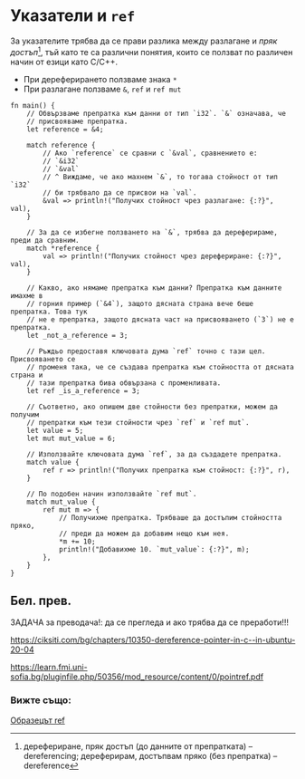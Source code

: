 # Указатели и `ref`

За указателите трябва да се прави разлика между разлагане и *пряк достъп*[^dereferencing], тъй като те са различни понятия, които се
ползват по различен начин от езици като C/C++.

 * При дереферирането ползваме знака `*`
 * При разлагане ползваме `&`, `ref` и `ref mut`

```rust,editable
fn main() {
    // Обвързваме препратка към данни от тип `i32`. `&` означава, че
    // присвояваме препратка.
    let reference = &4;

    match reference {
        // Ако `reference` се сравни с `&val`, сравнението е:
        // `&i32`
        // `&val`
        // ^ Виждаме, че ако махнем `&`, то тогава стойност от тип `i32`
        // би трябвало да се присвои на `val`.
        &val => println!("Получих стойност чрез разлагане: {:?}", val),
    }

    // За да се избегне ползването на `&`, трябва да дереферираме, преди да сравним.
    match *reference {
        val => println!("Получих стойност чрез дерефериране: {:?}", val),
    }

    // Какво, ако нямаме препратка към данни? Препратка към данните имахме в
    // горния пример (`&4`), защото дясната страна вече беше препратка. Това тук
    // не е препратка, защото дясната част на присвояването (`3`) не е препратка.
    let _not_a_reference = 3;

    // Ръждьо предоставя ключовата дума `ref` точно с тази цел. Присвояването се
    // променя така, че се създава препратка към стойността от дясната страна и
    // тази препратка бива обвързана с променливата.
    let ref _is_a_reference = 3;

    // Съответно, ако опишем две стойности без препратки, можем да получим
    // препратки към тези стойности чрез `ref` и `ref mut`.
    let value = 5;
    let mut mut_value = 6;

    // Използвайте ключовата дума `ref`, за да създадете препратка.
    match value {
        ref r => println!("Получих препратка към стойност: {:?}", r),
    }

    // По подобен начин използвайте `ref mut`.
    match mut_value {
        ref mut m => {
            // Получихме препратка. Трябваше да достъпим стойността пряко,
            // преди да можем да добавим нещо към нея.
            *m += 10;
            println!("Добавихме 10. `mut_value`: {:?}", m);
        },
    }
}
```

## Бел. прев.

[^dereferencing]: дерефериране, пряк достъп (до данните от препратката) –
  dereferencing; дереферирам, достъпвам пряко (без препратка) – dereference

ЗАДАЧА за преводача!: да се прегледа и ако трябва да се преработи!!!

https://ciksiti.com/bg/chapters/10350-dereference-pointer-in-c--in-ubuntu-20-04

https://learn.fmi.uni-sofia.bg/pluginfile.php/50356/mod_resource/content/0/pointref.pdf

### Вижте също:

[Образецът ref](../../../scope/borrow/ref.md)
